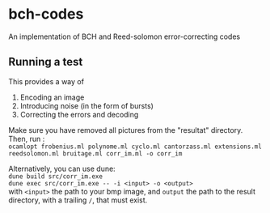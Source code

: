 # bch-codes
An implementation of BCH and Reed-solomon error-correcting codes

## Running a test
This provides a way of
1) Encoding an image
2) Introducing noise (in the form of bursts)
3) Correcting the errors and decoding

Make sure you have removed all pictures from the "resultat" directory.
Then, run :  
`ocamlopt frobenius.ml polynome.ml cyclo.ml cantorzass.ml extensions.ml reedsolomon.ml bruitage.ml corr_im.ml -o corr_im`

Alternatively, you can use dune:  
`dune build src/corr_im.exe`  
`dune exec src/corr_im.exe -- -i <input> -o <output>`  
with `<input>` the path to your bmp image, and `output` the path to the result directory, with a trailing `/`, that must exist.
